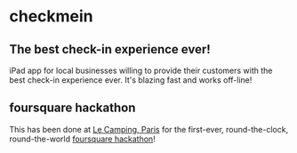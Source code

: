 # checkmein

## The best check-in experience ever!

iPad app for local businesses willing to provide their customers with the best check-in experience ever. It's blazing fast and works off-line!

## foursquare hackathon

This has been done at [Le Camping, Paris](http://www.lecamping.org/home-fr) for the first-ever, round-the-clock, round-the-world [foursquare hackathon](http://blog.foursquare.com/2011/08/17/announcing-the-round-the-clock-round-the-world-foursquare-hackathon/)!
